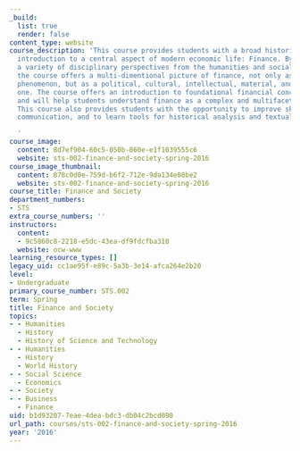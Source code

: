 ```yaml
---
_build:
  list: true
  render: false
content_type: website
course_description: 'This course provides students with a broad historical and social-scientific
  introduction to a central aspect of modern economic life: Finance. By drawing upon
  a variety of disciplinary perspectives from the humanities and social sciences,
  the course offers a multi-dimentional picture of finance, not only as an economic
  phenomenon, but as a political, cultural, intellectual, material, and technological
  one. The course offers an introduction to foundational financial concepts and technologies,
  and will help students understand finance as a complex and multifaceted phenomenon.
  This course also provides students with the opportunity to improve skills in written
  communication, and to learn tools for historical analysis and textual interpretation.

  '
course_image:
  content: 8d7ef904-60c5-050b-860e-e1f1039555c6
  website: sts-002-finance-and-society-spring-2016
course_image_thumbnail:
  content: 878c0d0e-759d-b6f2-712e-9da134e08be2
  website: sts-002-finance-and-society-spring-2016
course_title: Finance and Society
department_numbers:
- STS
extra_course_numbers: ''
instructors:
  content:
  - 9c5860c8-2218-e5dc-43ea-df9fdcfba310
  website: ocw-www
learning_resource_types: []
legacy_uid: cc1ae95f-e89c-5a3b-3e14-afca264e2b20
level:
- Undergraduate
primary_course_number: STS.002
term: Spring
title: Finance and Society
topics:
- - Humanities
  - History
  - History of Science and Technology
- - Humanities
  - History
  - World History
- - Social Science
  - Economics
- - Society
- - Business
  - Finance
uid: b1d93207-7eae-4dea-bdc3-db04c2bcd090
url_path: courses/sts-002-finance-and-society-spring-2016
year: '2016'
---
```

